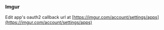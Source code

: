 ### Imgur

Edit app's oauth2 callback url at [https://imgur.com/account/settings/apps](https://imgur.com/account/settings/apps)